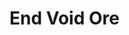 # End Void Ore

<figure><img src="https://github.com/user-attachments/assets/5eb0754a-8b2f-4c0c-b30f-ac2dc1720031" alt=""><figcaption></figcaption></figure>

